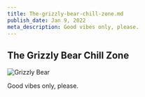 ```yaml
---
title: The-grizzly-bear-chill-zone.md
publish_date: Jan 9, 2022
meta_description: Good vibes only, please.
---
```


## The Grizzly Bear Chill Zone

![Grizzly Bear](https://media-cdn.tripadvisor.com/media/photo-p/09/4c/da/20/bear-sanctuary.jpg)

Good vibes only, please.
